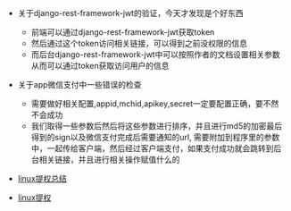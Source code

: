 - 关于django-rest-framework-jwt的验证，今天才发现是个好东西
  - 前端可以通过django-rest-framework-jwt获取token
  - 然后通过这个token访问相关链接，可以得到之前没权限的信息
  - 而后台django-rest-framework-jwt中可以按照作者的文档设置相关参数从而可以通过token获取访问用户的信息


- 关于app微信支付中一些错误的检查
  - 需要做好相关配置,appid,mchid,apikey,secret一定要配置正确，要不然不会成功
  - 我们取得一些参数后然后将这些参数进行排序，并且进行md5的加密最后得到的sign以及微信支付完成后需要通知的url, 需要附加到程序里的参数中，一起传给客户端，然后经过客户端支付，如果支付成功就会跳转到后台相关链接，并且进行相关操作赋值什么的


- [linux提权总结](http://www.freebuf.com/articles/system/129549.html)
- [linux提权](http://www.cnblogs.com/linuxsec/articles/6110887.html)
